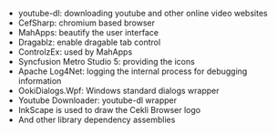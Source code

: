 * youtube-dl: downloading youtube and other online video websites
* CefSharp: chromium based browser
* MahApps: beautify the user interface
* Dragablz: enable dragable tab control
* ControlzEx: used by MahApps
* Syncfusion Metro Studio 5: providing the icons
* Apache Log4Net: logging the internal process for debugging information
* OokiDialogs.Wpf: Windows standard dialogs wrapper
* Youtube Downloader: youtube-dl wrapper
* InkScape is used to draw the Cekli Browser logo
* And other library dependency assemblies